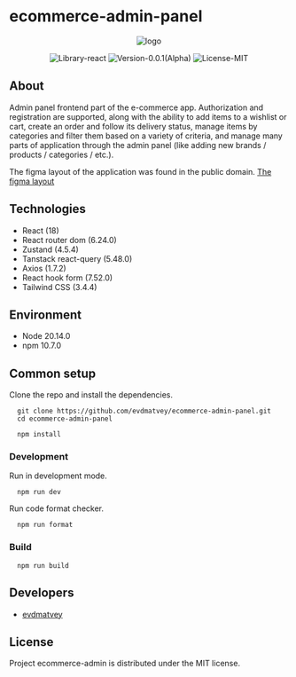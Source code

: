 # ecommerce-admin-panel

<p align="center">
  <img src="https://i.ibb.co/TBM45pT/logo.png" alt="logo">
</p>

<p align="center">
  <img src="https://img.shields.io/badge/Library-react-blue%3Fstyle%3Dflat" alt="Library-react"/>
  <img src="https://img.shields.io/badge/Version-0.0.1_(Alpha)-purple?style=flat" alt="Version-0.0.1(Alpha)"/>
  <img src="https://img.shields.io/badge/License-MIT-green?style=flat" alt="License-MIT"/>
</p>

## About

Admin panel frontend part of the e-commerce app. Authorization and registration are supported, along with the ability to add items to a wishlist or cart, create an order and follow its delivery status, manage items by categories and filter them based on a variety of criteria, and manage many parts of application through the admin panel (like adding new brands / products / categories / etc.).

The figma layout of the application was found in the public domain. [The figma layout](https://www.figma.com/community/file/1376901695536369893)

## Technologies

- React (18)
- React router dom (6.24.0)
- Zustand (4.5.4)
- Tanstack react-query (5.48.0)
- Axios (1.7.2)
- React hook form (7.52.0)
- Tailwind CSS (3.4.4)

## Environment

- Node 20.14.0
- npm 10.7.0

## Common setup

Clone the repo and install the dependencies.

```
  git clone https://github.com/evdmatvey/ecommerce-admin-panel.git
  cd ecommerce-admin-panel
```

```
  npm install
```

### Development

Run in development mode.

```
  npm run dev
```

Run code format checker.

```
  npm run format
```

### Build

```
  npm run build
```

## Developers

- [evdmatvey](https://github.com/evdmatvey)

## License

Project ecommerce-admin is distributed under the MIT license.
